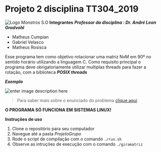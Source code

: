 # Projeto 2 disciplina TT304_2019

![Logo Monstros S.O](https://vignette.wikia.nocookie.net/monstersincmovies/images/5/5c/MONSTERSiNC.jpg/revision/latest?cb=20160822222448)
**Integrantes**
	***Professor da disciplina : Dr. André Leon Gradvohl***
 - Matheus Cumpian
 - Gabriel Velasco
 - Matheus Rosisca


Esse programa tem como objetivo rotacionar uma matriz NxM em 90º no sentido horário utilizando a linguagem C. Como requisito principal o programa deve obrigatoriamente utilizar multiplas threads para fazer a rotação, com a biblioteca ***POSIX threads***

***Exemplo***

![enter image description here](https://i.imgur.com/KqmRC01.png)

> Para saber mais sobre o enunciado do problema [clique aqui](https://docdro.id/Ca98Mjm)

**O PROGRAMA SÓ FUNCIONA EM SISTEMAS LINUX!**

**Instruções de uso**

 1. Clone o repositório para seu computador
 2. Navegue até a pasta *ProjetoGrupo*
 3. Rode o script de compilação com o comando `./run.sh`
 4. Observe as intruções de execução com o comando `./giramatriz
`
 
